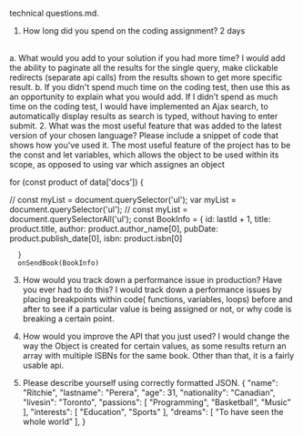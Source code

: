 technical questions.md. 
1.	How long did you spend on the coding assignment? 2 days
<br>
a.	What would you add to your solution if you had more time? I would add the ability to paginate all the results for the single query, make clickable redirects (separate api calls) from the results shown to get more specific result. 
b.	If you didn't spend much time on the coding test, then use this as an opportunity to explain what you would add.
If I didn’t spend as much time on the coding test, I would have implemented an Ajax search, to automatically display results as search is typed, without having to enter submit. 
2.	What was the most useful feature that was added to the latest version of your chosen language? Please include a snippet of code that shows how you've used it.
The most useful feature of the project has to be the const and let variables, which allows the object to be used within its scope, as opposed to using var which assignes an object 



  for (const product of data['docs']) {
    
 //   const myList = document.querySelector('ul');
var myList = document.querySelector('ul');
   // const myList = document.querySelectorAll('ul');
    const BookInfo = {
      id: lastId + 1,
      title: product.title,
      author: product.author_name[0],
      pubDate: product.publish_date[0],
      isbn: product.isbn[0]

      }
      onSendBook(BookInfo)


3.	How would you track down a performance issue in production? Have you ever had to do this?
I would track down a performance issues by placing breakpoints within code( functions, variables, loops)  before and after to see if a particular value is being assigned or not, or why code is breaking a certain point. 
4.	How would you improve the API that you just used?
I would change the way the Object is created for certain values, as some results return an array with multiple ISBNs for the same book. Other than that, it is a fairly usable api. 

5.	Please describe yourself using correctly formatted JSON.
{
"name": "Ritchie",
"lastname": "Perera",
"age": 31,
"nationality": "Canadian",
"livesin": "Toronto",
"passions": [
"Programming",
"Basketball",
"Music"
],
"interests": [
"Education",
"Sports"
],
"dreams": [
"To have seen the whole world”
],
}
